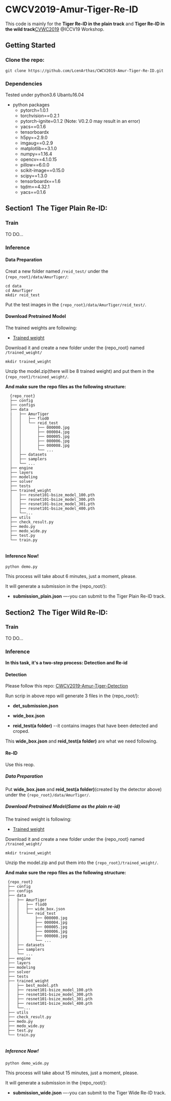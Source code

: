 # CWCV2019-Amur-Tiger-Re-ID

This code is mainly for the **Tiger Re-ID in the plain track** and **Tiger Re-ID in the wild track**[CVWC2019](https://cvwc2019.github.io/challenge.html) @ICCV19 Workshop.

## Getting Started
### Clone the repo:

```
git clone https://github.com/LcenArthas/CWCV2019-Amur-Tiger-Re-ID.git
```
### Dependencies

Tested under python3.6  Ubantu16.04

- python packages
  - pytorch=1.0.1
  - torchvision==0.2.1
  - pytorch-ignite=0.1.2 (Note: V0.2.0 may result in an error)
  - yacs==0.1.6
  - tensorboardx
  - h5py==2.9.0
  - imgaug==0.2.9
  - matplotlib==3.1.0
  - numpy==1.16.4
  - opencv==4.1.0.15
  - pillow==6.0.0
  - scikit-image==0.15.0
  - scipy==1.3.0
  - tensorboardx==1.6
  - tqdm==4.32.1
  - yacs==0.1.6

## Section1  The Tiger Plain Re-ID:

### Train

TO DO...

### Inference

#### Data Preparation

Creat a new folder named `/reid_test/` under the `{repo_root}/data/AmurTiger/`:

```
cd data
cd AmurTiger
mkdir reid_test
```

Put the test images in the `{repo_root}/data/AmurTiger/reid_test/`.

#### Download Pretrained Model

The trained weights are following:

 - [Trained weight](https://pan.baidu.com/s/1q5Wdzcq6aKtM1H_VugCe3w)

Download it and create a new folder under the {repo_root} named `/trained_weight/`

```
mkdir trained_weight
```

Unzip the model.zip(there will be 8 trained weight) and put them in the `{repo_root}/trained_weight/`.

**And make sure the repo files as the following structure:**

```
  {repo_root}
  ├── config
  ├── configs
  ├── data
  |   ├── AmurTiger
  │   │   ├── flod0
  │   │   └── reid_test
  │   │       ├── 000000.jpg
  │   │       ├── 000004.jpg
  │   │       ├── 000005.jpg
  │   │       ├── 000006.jpg
  │   │       ├── 000008.jpg
  │   │       └── ...
  │   ├── datasets
  │   ├── samplers
  │   └── ...
  ├── engine
  ├── layers
  ├── modeling
  ├── solver
  ├── tests
  ├── trained_weight
  │   ├── resnet101-bsize_model_100.pth
  │   ├── resnet101-bsize_model_300.pth       
  │   ├── resnet101-bsize_model_301.pth
  │   ├── resnet101-bsize_model_400.pth
  │   └──...
  ├── utils
  ├── check_result.py
  ├── medo.py
  ├── medo_wide.py
  ├── test.py
  └── train.py
      
  ```
  
#### Inference Now!

```
python demo.py
```

This process will take about 6 minutes, just a moment, please. 

It will generate a submission in the {repo_root/}:

- **submission_plain.json** —-you can submit to the Tiger Plain Re-ID track.



## Section2  The Tiger Wild Re-ID:

### Train

TO DO...

### Inference

**In this task, it's a two-step process: Detection and Re-id**

#### Detection

Please follow this repo: [CWCV2019-Amur-Tiger-Detection](https://github.com/LcenArthas/CWCV2019-Amur-Tiger-Detection)

Run scrip in above repo will generate 3 files in the {repo_root/}:

- **det_submission.json** 

- **wide_box.json** 

- **reid_test(a folder)** --it contains images that have been detected and croped.

This **wide_box.json** and **reid_test(a folder)** are what we need following.

#### Re-ID

Use this reop.

##### Data Preparation

Put **wide_box.json** and **reid_test(a folder)**(created by the detector above) under the `{repo_root}/data/AmurTiger/`.

##### Download Pretrained Model(Same as the plain re-id)

The trained weight is following:

 - [Trained weight](https://pan.baidu.com/s/1q5Wdzcq6aKtM1H_VugCe3w)

Download it and create a new folder under the {repo_root} named `/trained_weight/`

```
mkdir trained_weight
```

Unzip the model.zip and put them into the `{repo_root}/trained_weight/`.

**And make sure the repo files as the following structure:**
 
 ```
  {repo_root}
  ├── config
  ├── configs
  ├── data
  |   ├── AmurTiger
  │   │   ├── flod0
  │   │   ├── wide_box.json
  │   │   └── reid_test
  │   │       ├── 000000.jpg
  │   │       ├── 000004.jpg
  │   │       ├── 000005.jpg
  │   │       ├── 000006.jpg
  │   │       ├── 000008.jpg
  │   │       └── ...
  │   ├── datasets
  │   ├── samplers
  │   └── ...
  ├── engine
  ├── layers
  ├── modeling
  ├── solver
  ├── tests
  ├── trained_weight
  │   ├── best_model.pth
  │   ├── resnet101-bsize_model_100.pth
  │   ├── resnet101-bsize_model_300.pth       
  │   ├── resnet101-bsize_model_301.pth
  │   ├── resnet101-bsize_model_400.pth
  │   └──...
  ├── utils
  ├── check_result.py
  ├── medo.py
  ├── medo_wide.py
  ├── test.py
  └── train.py
      
  ```
  
##### Inference Now!

```
python demo_wide.py
```

This process will take about 15 minutes, just a moment, please. 

It will generate a submission in the {repo_root/}:

- **submission_wide.json** —-you can submit to the Tiger Wide Re-ID track.

